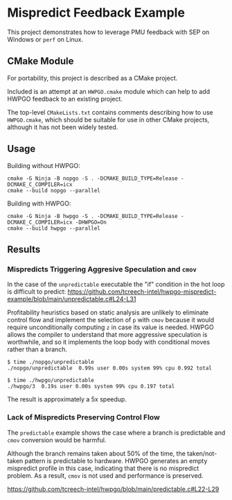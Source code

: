 # Mispredict Feedback Example

This project demonstrates how to leverage PMU feedback with SEP on Windows or `perf` on Linux.

## CMake Module

For portability, this project is described as a CMake project.

Included is an attempt at an `HWPGO.cmake` module which can help to add HWPGO feedback to an existing project.

The top-level `CMakeLists.txt` contains comments describing how to use `HWPGO.cmake`, which should be suitable for use in other CMake projects, although it has not been widely tested.

## Usage

Building without HWPGO:

    cmake -G Ninja -B nopgo -S . -DCMAKE_BUILD_TYPE=Release -DCMAKE_C_COMPILER=icx
    cmake --build nopgo --parallel

Building with HWPGO:

    cmake -G Ninja -B hwpgo -S . -DCMAKE_BUILD_TYPE=Release -DCMAKE_C_COMPILER=icx -DHWPGO=On
    cmake --build hwpgo --parallel

## Results

### Mispredicts Triggering Aggresive Speculation and `cmov`

In the case of the `unpredictable` executable the "if" condition in the hot loop is difficult to predict:
https://github.com/tcreech-intel/hwpgo-mispredict-example/blob/main/unpredictable.c#L24-L31

Profitability heuristics based on static analysis are unlikely to eliminate control flow and implement the selection of `p` with `cmov` because it would require unconditionally computing `z` in case its value is needed.
HWPGO allows the compiler to understand that more aggressive speculation is worthwhile, and so it implements the loop body with conditional moves rather than a branch.

    $ time ./nopgo/unpredictable
    ./nopgo/unpredictable  0.99s user 0.00s system 99% cpu 0.992 total

    $ time ./hwpgo/unpredictable
    ./hwpgo/3  0.19s user 0.00s system 99% cpu 0.197 total

The result is approximately a 5x speedup.

### Lack of Mispredicts Preserving Control Flow

The `predictable` example shows the case where a branch is predictable and `cmov` conversion would be harmful.

Although the branch remains taken about 50% of the time, the taken/not-taken pattern is predictable to hardware.
HWPGO generates an empty mispredict profile in this case, indicating that there is no mispredict problem.
As a result, `cmov` is not used and performance is preserved.

https://github.com/tcreech-intel/hwpgo/blob/main/predictable.c#L22-L29
